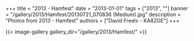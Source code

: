 +++
title = "2013 - Hamfest"
date = "2013-01-01"
tags = ["2013", ""]
banner = "/gallery/2013/Hamfest/20130721_070836 (Medium).jpg"
description = "Photos from 2013 - Hamfest"
authors = ["David Freels - KA8ZGE"]
+++

{{< image-gallery gallery_dir="/gallery/2013/Hamfest/" >}}
